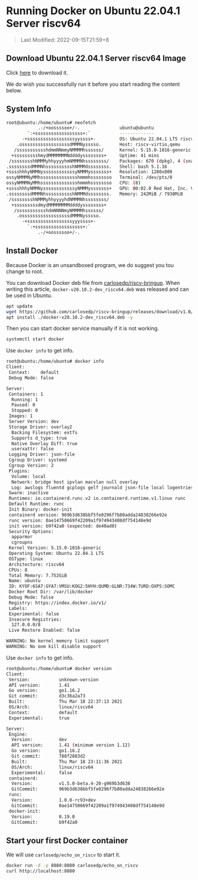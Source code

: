 # Running Docker on Ubuntu 22.04.1 Server riscv64

> Last Modified: 2022-09-15T21:59+8

## Download Ubuntu 22.04.1 Server riscv64 Image

Click [here](https://cdimage.ubuntu.com/releases/22.04.1/release/ubuntu-22.04.1-preinstalled-server-riscv64+unmatched.img.xz) to download it.

We do wish you successfully run it before you start reading the content below.

## System Info

```bash
root@ubuntu:/home/ubuntu# neofetch
            .-/+oossssoo+/-.               ubuntu@ubuntu
        `:+ssssssssssssssssss+:`           -------------
      -+ssssssssssssssssssyyssss+-         OS: Ubuntu 22.04.1 LTS riscv64
    .ossssssssssssssssssdMMMNysssso.       Host: riscv-virtio,qemu
   /ssssssssssshdmmNNmmyNMMMMhssssss/      Kernel: 5.15.0-1016-generic
  +ssssssssshmydMMMMMMMNddddyssssssss+     Uptime: 41 mins
 /sssssssshNMMMyhhyyyyhmNMMMNhssssssss/    Packages: 670 (dpkg), 4 (snap)
.ssssssssdMMMNhsssssssssshNMMMdssssssss.   Shell: bash 5.1.16
+sssshhhyNMMNyssssssssssssyNMMMysssssss+   Resolution: 1280x800
ossyNMMMNyMMhsssssssssssssshmmmhssssssso   Terminal: /dev/pts/0
ossyNMMMNyMMhsssssssssssssshmmmhssssssso   CPU: (8)
+sssshhhyNMMNyssssssssssssyNMMMysssssss+   GPU: 00:02.0 Red Hat, Inc. Virtio GPU
.ssssssssdMMMNhsssssssssshNMMMdssssssss.   Memory: 242MiB / 7938MiB
 /sssssssshNMMMyhhyyyyhdNMMMNhssssssss/
  +sssssssssdmydMMMMMMMMddddyssssssss+
   /ssssssssssshdmNNNNmyNMMMMhssssss/
    .ossssssssssssssssssdMMMNysssso.
      -+sssssssssssssssssyyyssss+-
        `:+ssssssssssssssssss+:`
            .-/+oossssoo+/-.

```

## Install Docker

Because Docker is an unsandboxed program, we do suggest you tou change to root.

You can download Docker deb file from [carlosedp/riscv-bringup](https://github.com/carlosedp/riscv-bringup/releases/tag/v1.0). When writing this article, `docker-v20.10.2-dev_riscv64.deb` was released and can be used in Ubuntu.

```bash
apt update
wget https://github.com/carlosedp/riscv-bringup/releases/download/v1.0/docker-v20.10.2-dev_riscv64.deb
apt install ./docker-v20.10.2-dev_riscv64.deb -y
```

Then you can start docker service manually if it is not working.

```bash
systemctl start docker
```

Use `docker info` to get info.

```bash
root@ubuntu:/home/ubuntu# docker info
Client:
 Context:    default
 Debug Mode: false

Server:
 Containers: 1
  Running: 1
  Paused: 0
  Stopped: 0
 Images: 1
 Server Version: dev
 Storage Driver: overlay2
  Backing Filesystem: extfs
  Supports d_type: true
  Native Overlay Diff: true
  userxattr: false
 Logging Driver: json-file
 Cgroup Driver: systemd
 Cgroup Version: 2
 Plugins:
  Volume: local
  Network: bridge host ipvlan macvlan null overlay
  Log: awslogs fluentd gcplogs gelf journald json-file local logentries splunk syslog
 Swarm: inactive
 Runtimes: io.containerd.runc.v2 io.containerd.runtime.v1.linux runc
 Default Runtime: runc
 Init Binary: docker-init
 containerd version: 969b3d638bbf5fe0296f7b80adda24838266e92e
 runc version: 0ae14750669f42209a1f974943408df754148e9d
 init version: b9f42a0 (expected: de40ad0)
 Security Options:
  apparmor
  cgroupns
 Kernel Version: 5.15.0-1016-generic
 Operating System: Ubuntu 22.04.1 LTS
 OSType: linux
 Architecture: riscv64
 CPUs: 8
 Total Memory: 7.752GiB
 Name: ubuntu
 ID: KYOF:6SA7:GYA7:VMSU:KOG2:5HYH:QUMD:GLNR:734W:7URD:OXPS:SOMC
 Docker Root Dir: /var/lib/docker
 Debug Mode: false
 Registry: https://index.docker.io/v1/
 Labels:
 Experimental: false
 Insecure Registries:
  127.0.0.0/8
 Live Restore Enabled: false

WARNING: No kernel memory limit support
WARNING: No oom kill disable support
```

Use `docker info` to get info.

```bash
root@ubuntu:/home/ubuntu# docker version
Client:
 Version:           unknown-version
 API version:       1.41
 Go version:        go1.16.2
 Git commit:        d3c36a2a73
 Built:             Thu Mar 18 22:37:13 2021
 OS/Arch:           linux/riscv64
 Context:           default
 Experimental:      true

Server:
 Engine:
  Version:          dev
  API version:      1.41 (minimum version 1.12)
  Go version:       go1.16.2
  Git commit:       788f2883d2
  Built:            Thu Mar 18 23:11:36 2021
  OS/Arch:          linux/riscv64
  Experimental:     false
 containerd:
  Version:          v1.5.0-beta.4-20-g969b3d638
  GitCommit:        969b3d638bbf5fe0296f7b80adda24838266e92e
 runc:
  Version:          1.0.0-rc93+dev
  GitCommit:        0ae14750669f42209a1f974943408df754148e9d
 docker-init:
  Version:          0.19.0
  GitCommit:        b9f42a0
```

## Start your first Docker container

We will use `carlosedp/echo_on_riscv` to start it.

```bash
docker run -d -p 8080:8080 carlosedp/echo_on_riscv
curl http://localhost:8080
```
